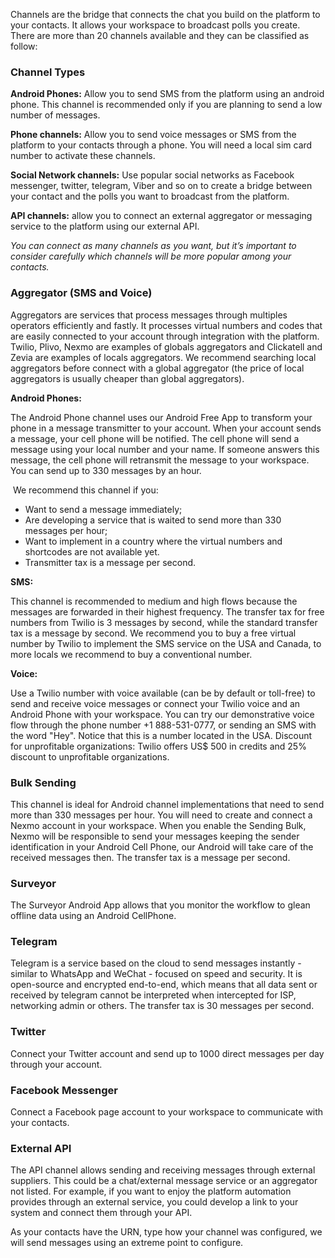 <div class="align-justify">

Channels are the bridge that connects the chat you build on the platform to your contacts. It allows your workspace to broadcast polls you create. There are more than 20 channels available and they can be classified as follow:

### Channel Types

**Android Phones:**
Allow you to send SMS from the platform using an android phone. This channel is recommended only if you are planning to send a low number of messages.

**Phone channels:**
Allow you to send voice messages or SMS from the platform to your contacts through a phone. You will need a local sim card number to activate these channels.

**Social Network channels:**
Use popular social networks as Facebook messenger, twitter, telegram, Viber and so on to create a bridge between your contact and the polls you want to broadcast from the platform. 

**API channels:**
allow you to connect an external aggregator or messaging service to the platform using our external API.

*You can connect as many channels as you want, but it’s important to consider carefully which channels will be more popular among your contacts.*

### Aggregator (SMS and Voice)

Aggregators are services that process messages through multiples operators efficiently and fastly. It processes virtual numbers and codes that are easily connected to your account through integration with the platform. Twilio, Plivo, Nexmo are examples of globals aggregators and Clickatell and Zevia are examples of locals aggregators. We recommend searching local aggregators before connect with a global aggregator (the price of local aggregators is usually cheaper than global aggregators).

**Android Phones:**

The Android Phone channel uses our Android Free App to transform your phone in a message transmitter to your account. When your account sends a message, your cell phone will be notified. The cell phone will send a message using your local number and your name. If someone answers this message, the cell phone will retransmit the message to your workspace. You can send up to 330 messages by an hour.

 We recommend this channel if you:

- Want to send a message immediately;
- Are developing a service that is waited to send more than 330 messages per hour;
- Want to implement in a country where the virtual numbers and shortcodes are not available yet.
- Transmitter tax is a message per second.

**SMS:**

This channel is recommended to medium and high flows because the messages are forwarded in their highest frequency. The transfer tax for free numbers from Twilio is 3 messages by second, while the standard transfer tax is a message by second. We recommend you to buy a free virtual number by Twilio to implement the SMS service on the USA and Canada, to more locals we recommend to buy a conventional number.

**Voice:**

Use a Twilio number with voice available (can be by default or toll-free) to send and receive voice messages or connect your Twilio voice and an Android Phone with your workspace.
You can try our demonstrative voice flow through the phone number +1 888-531-0777, or sending an SMS with the word "Hey". Notice that this is a number located in the USA. 
Discount for unprofitable organizations: Twilio offers US$ 500 in credits and 25% discount to unprofitable organizations.

### Bulk Sending

This channel is ideal for Android channel implementations that need to send more than 330 messages per hour. You will need to create and connect a Nexmo account in your workspace. When you enable the Sending Bulk, Nexmo will be responsible to send your messages keeping the sender identification in your Android Cell Phone, our Android will take care of the received messages then. The transfer tax is a message per second. 

### Surveyor

The Surveyor Android App allows that you monitor the workflow to glean offline data using an Android CellPhone.

### Telegram

Telegram is a service based on the cloud to send messages instantly - similar to WhatsApp and WeChat - focused on speed and security. It is open-source and encrypted end-to-end, which means that all data sent or received by telegram cannot be interpreted when intercepted for ISP, networking admin or others. The transfer tax is 30 messages per second.

### Twitter

Connect your Twitter account and send up to 1000 direct messages per day through your account.

### Facebook Messenger

Connect a Facebook page account to your workspace to communicate with your contacts.

### External API

The API channel allows sending and receiving messages through external suppliers. This could be a chat/external message service or an aggregator not listed.
For example, if you want to enjoy the platform automation provides through an external service, you could develop a link to your system and connect them through your API.

As your contacts have the URN, type how your channel was configured, we will send messages using an extreme point to configure.

</div>